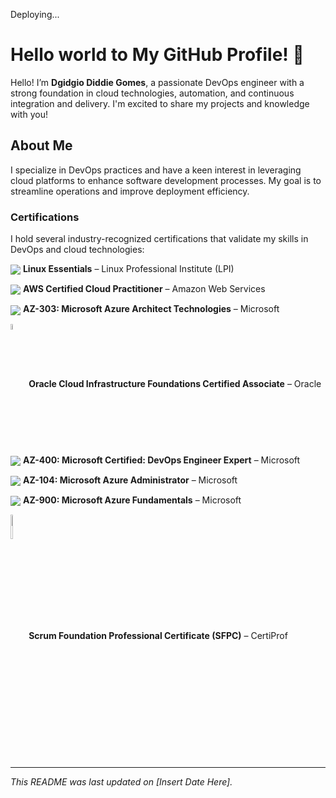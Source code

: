 Deploying...

# Hello world to My GitHub Profile! 👋

Hello! I’m **Dgidgio Diddie Gomes**, a passionate DevOps engineer with a strong foundation in cloud technologies, automation, and continuous integration and delivery. I'm excited to share my projects and knowledge with you!

## About Me

I specialize in DevOps practices and have a keen interest in leveraging cloud platforms to enhance software development processes. My goal is to streamline operations and improve deployment efficiency.

### Certifications

I hold several industry-recognized certifications that validate my skills in DevOps and cloud technologies:


 <img src="https://skillicons.dev/icons?i=linux" align="center"> **Linux Essentials** – Linux Professional Institute (LPI)
  
<img src="https://skillicons.dev/icons?i=aws" align="center"> **AWS Certified Cloud Practitioner** – Amazon Web Services

<img src="https://skillicons.dev/icons?i=azure" align="center"> **AZ-303: Microsoft Azure Architect Technologies** – Microsoft 

<img src="https://play-lh.googleusercontent.com/lvUW3XukTSHnop1wGHVO1cn2EMwoEa2ZfjBhpIt0t1MhjWXa319OUHJ4zzzhdzf6Vis=w240-h480" align="center" width="5%" height="5%"> **Oracle Cloud Infrastructure Foundations Certified Associate** – Oracle

<img src="https://skillicons.dev/icons?i=azure" align="center"> **AZ-400: Microsoft Certified: DevOps Engineer Expert** – Microsoft

<img src="https://skillicons.dev/icons?i=azure" align="center"> **AZ-104: Microsoft Azure Administrator** – Microsoft

<img src="https://skillicons.dev/icons?i=azure" align="center"> **AZ-900: Microsoft Azure Fundamentals** – Microsoft

<img src="https://ones.com/hs-fs/hubfs/Why%20is%20Sprint%20Review%20Necessary_.png?width=790&height=444&name=Why%20is%20Sprint%20Review%20Necessary_.png" align ="center" width="5%" height="10%"> **Scrum Foundation Professional Certificate (SFPC)** – CertiProf

---

*This README was last updated on [Insert Date Here].*
